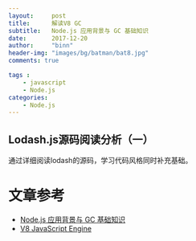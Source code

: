 ```yaml
---
layout:     post
title:      解读V8 GC
subtitle:   Node.js 应用背景与 GC 基础知识
date:       2017-12-20
author:     "binn"
header-img: "images/bg/batman/bat8.jpg"
comments: true

tags :
    - javascript
    - Node.js
categories:
    - Node.js
---
```


## Lodash.js源码阅读分析（一）
通过详细阅读lodash的源码，学习代码风格同时补充基础。

# 文章参考
* [Node.js 应用背景与 GC 基础知识](http://alinode.aliyun.com/blog/37)
* [V8 JavaScript Engine](https://v8project.blogspot.co.uk/)

